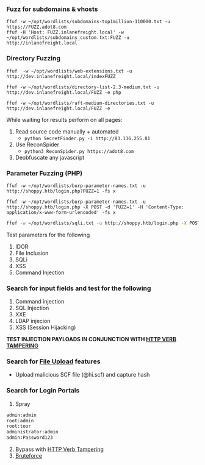 
### Fuzz for subdomains & vhosts
```shell
ffuf -w ~/opt/wordlists/subdomains-top1million-110000.txt -u https://FUZZ.adot8.com
ffuf -H 'Host: FUZZ.inlanefreight.local' -w ~/opt/wordlists/subdomains_custom.txt:FUZZ -u http://inlanefreight.local
```
### Directory Fuzzing
```shell
ffuf  -w ~/opt/wordlists/web-extensions.txt -u http://dev.inlanefreight.local/indexFUZZ

ffuf -w ~/opt/wordlists/directory-list-2.3-medium.txt -u http://dev.inlanefreight.local/FUZZ -e php

ffuf -w ~/opt/wordlists/raft-medium-directories.txt -u http://dev.inlanefreight.local/FUZZ -e 
```

While waiting for results perform on all pages:
1. Read source code manually + automated
	-  `python SecretFinder.py -i http://83.136.255.81`
2. Use ReconSpider
	-  `python3 ReconSpider.py https://adot8.com`
3. Deobfuscate any javascript

### Parameter Fuzzing (PHP)
```shell
ffuf -w ~/opt/wordlists/burp-parameter-names.txt -u http://shoppy.htb/login.php?FUZZ=1 -fs x

ffuf -w ~/opt/wordlists/burp-parameter-names.txt -u http://shoppy.htb/login.php -X POST -d 'FUZZ=1' -H 'Content-Type: application/x-www-form-urlencoded' -fs x
```

```bash
ffuf -w ~/opt/wordlists/sqli.txt -u http://shoppy.htb/login.php -X POST -d 'username=FUZZ&password=1' -H 'Content-Type: application/x-www-form-urlencoded' -fs x
```
Test parameters for the following
1. IDOR
2. File Inclusion
3. SQLi
4. XSS
5. Command Injection
### Search for input fields and test for the following
1. Command injection
2. SQL Injection
3. XXE
4. LDAP injecion
5. XSS (Session Hijacking)

**TEST INJECTION PAYLOADS IN CONJUNCTION WITH [HTTP VERB TAMPERING](obsidian://open?vault=Penetration%20Testing&file=Root%2FWeb%20Applications%2FHTTP%20Verb%20Tampering%2FBypassing%20Security%20Filters)**

### Search for [File Upload](obsidian://open?vault=Penetration%20Testing&file=Root%2FWeb%20Applications%2FFile%20Upload%2F~%20Checklist) features
- Upload malicious SCF file (@hi.scf) and capture hash

### Search for Login Portals
1. Spray
```bash
admin:admin
root:admin
root:toor
administrator:admin
admin:Password123
```
2. Bypass with [HTTP Verb Tampering](obsidian://open?vault=Penetration%20Testing&file=Root%2FWeb%20Applications%2FHTTP%20Verb%20Tampering%2FBypassing%20Basic%20Authentication)
3. [Bruteforce](obsidian://open?vault=Penetration%20Testing&file=Root%2FPassword%20Attacks%2FLogin%20Brute%20Forcing%2FHydra%2FLogin%20Forms)